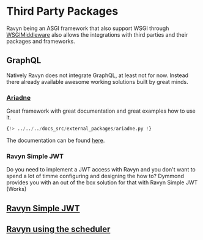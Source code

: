 # Third Party Packages

Ravyn being an ASGI framework that also support WSGI through [WSGIMiddleware](./wsgi.md) also allows the integrations
with third parties and their packages and frameworks.

## GraphQL

Natively Ravyn does not integrate GraphQL, at least not for now. Instead there already available awesome
working solutions built by great minds.

### <a href="https://ariadnegraphql.org/docs/asgi" target="_blank">Ariadne</a>

Great framework with great documentation and great examples how to use it.

```python
{!> ../../../docs_src/external_packages/ariadne.py !}
```

The documentation can be found <a href="https://ariadnegraphql.org/docs/intro" target="_blank">here</a>.

### Ravyn Simple JWT

Do you need to implement a JWT access with Ravyn and you don't want to spend a lot of timme configuring
and designing the how to? Dymmond provides you with an out of the box solution for that with
Ravyn Simple JWT (Works)

## [Ravyn Simple JWT](https://ravyn-simple-jwt.dymmond.com/)

## [Ravyn using the scheduler](https://github.com/dymmond/scheduler-example)
